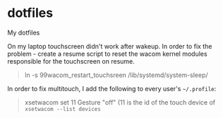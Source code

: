 # dotfiles
My dotfiles

On my laptop touchscreen didn't work after wakeup.
In order to fix the problem - create a resume script to reset the wacom kernel modules responsible for the touchscreen on resume.

> ln -s 99wacom_restart_touchsreen /lib/systemd/system-sleep/

In order to fix multitouch, I add the following to every user's `~/.profile`:
> xsetwacom set 11 Gesture "off"
(11 is the id of the touch device of `xsetwacom --list devices`
